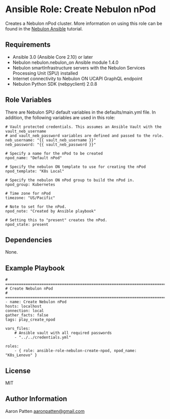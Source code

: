 Ansible Role: Create Nebulon nPod
=========

Creates a Nebulon nPod cluster. More information on using this role can be found in the
[Nebulon Ansible](https://on.nebulon.com/docs/en-us/tutorials/tutorial-ansible/8041667baadd168c8333f3aa991637c1) tutorial.

Requirements
------------

- Ansible 3.0 (Ansible Core 2.10) or later
- Nebulon nebulon.nebulon_on Ansible module 1.4.0
- Nebulon smartInfrastructure servers with the Nebulon Services Processing Unit (SPU) installed
- Internet connectivity to Nebulon ON UCAPI GraphQL endpoint
- Nebulon Python SDK (nebpyclient) 2.0.8

Role Variables
--------------

There are Nebulon SPU default variables in the defaults/main.yml file. In addition, the following variables
are used in this role:

    # Vault protected credentials. This assumes an Ansible Vault with the vault_neb_username
    # and vault_neb_password variables are defined and passed to the role.
    neb_username: "{{ vault_neb_username }}"
    neb_password: "{{ vault_neb_password }}"

    # Specify a name for the nPod to be created
    npod_name: "Default nPod"

    # Specify the nebulon ON template to use for creating the nPod
    npod_template: "K8s Local"

    # Specify the nebulon ON nPod group to build the nPod in.
    npod_group: Kubernetes

    # Time zone for nPod
    timezone: "US/Pacific"

    # Note to set for the nPod.
    npod_note: "Created by Ansible playbook"

    # Setting this to "present" creates the nPod.
    npod_state: present

Dependencies
------------

None.

Example Playbook
----------------

    # ===========================================================================
    # Create Nebulon nPod
    # ===========================================================================
    - name: Create Nebulon nPod
    hosts: localhost
    connection: local
    gather_facts: false
    tags: play_create_npod

    vars_files:
        # Ansible vault with all required passwords
        - "../../credentials.yml"

    roles:
        - { role: ansible-role-nebulon-create-npod, npod_name: "K8s_Lenovo" }

License
-------

MIT

Author Information
------------------

Aaron Patten
aaronpatten@gmail.com
